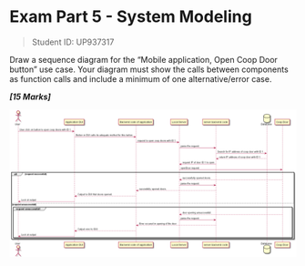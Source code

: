 # Exam Part 5 - System Modeling

<!--====================  START: Insert your Student ID  =================  -->
> Student ID: UP937317
<!--====================  END:   Insert your Student ID  =================  -->

Draw a sequence diagram for the “Mobile application, Open Coop Door button” use case. Your diagram must show the calls between components as function calls and
include a minimum of one alternative/error case.

***[15 Marks]***

<!--==============  START:   Edit the Markdown below here  ==============  -->

![sequence diagram](./images/sequence.png)

<!--==============  END:   Edit the Markdown above here  ================  -->
